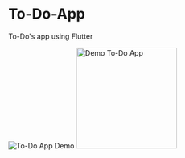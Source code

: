 # To-Do-App
To-Do's app using Flutter


![To-Do App Demo](Demo/IMG_9361.gif)
<img src="./Demo/IMG_9361.gif" alt="Demo To-Do App" width="200"/>



